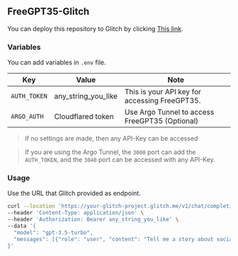 ## FreeGPT35-Glitch

You can deploy this repository to Glitch by clicking [This link](https://glitch.com/edit/#!/import/git?url=https://github.com/k0baya/FreeGPT35-Glitch).

### Variables

You can add variables in `.env` file.

| Key         | Value                          | Note                                      |
|-------------|----------------------------------------|-------------------------------------------|
| `AUTH_TOKEN` | any_string_you_like | This is your API key for accessing FreeGPT35. |
|`ARGO_AUTH`|Cloudflared token|Use Argo Tunnel to access FreeGPT35 (Optional)|

>If no settings are made, then any API-Key can be accessed

>If you are using the Argo Tunnel, the `3000` port can add the `AUTH_TOKEN`, and the `3040` port can be accessed with any API-Key.
### Usage
Use the URL that Glitch provided as endpoint.
```bash
curl --location 'https://your-glitch-project.glitch.me/v1/chat/completions' \
--header 'Content-Type: application/json' \
--header 'Authorization: Bearer any_string_you_like' \
--data '{
  "model": "gpt-3.5-turbo",
  "messages": [{"role": "user", "content": "Tell me a story about socialism."}]
}'
```

